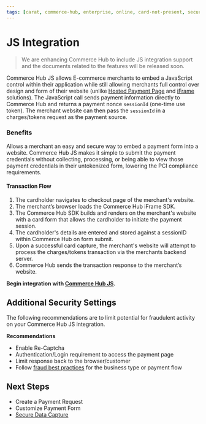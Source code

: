 ```yaml
---
tags: [carat, commerce-hub, enterprise, online, card-not-present, secure-payment-form, payment-js, tokenization]
---
```


# JS Integration

<!-- theme: danger -->
> We are enhancing Commerce Hub to include JS integration support and the documents related to the features will be released soon.

Commerce Hub JS allows E-commerce merchants to embed a JavaScript control within their application while still allowing merchants full control over design and form of their website (unlike [Hosted Payment Page](?path=docs/Online-Mobile-Digital/Secure-Data-Capture/Hosted-Payment-Page/Hosted-Payment-Page.md) and [iFrame](docs/Online-Mobile-Digital/Secure-Data-Capture/iFrame-JS/iFrame-JS.md) solutions). The JavaScript call sends payment information directly to Commerce Hub and returns a payment nonce `sessionId` (one-time use token). The merchant website can then pass the `sessionId` in a charges/tokens request as the payment source.

### Benefits

Allows a merchant an easy and secure way to embed a payment form into a website. Commerce Hub JS makes it simple to submit the payment credentials without collecting, processing, or being able to view those payment credentials in their untokenized form, lowering the PCI compliance requirements.

#### Transaction Flow

1. The cardholder navigates to checkout page of the merchant's website.
2. The merchant’s browser loads the Commerce Hub iFrame SDK.
3. The Commerce Hub SDK builds and renders on the merchant's website with a card form that allows the cardholder to initiate the payment session.
4. The cardholder's details are entered and stored against a sessionID within Commerce Hub on form submit.
5. Upon a successful card capture, the merchant's website will attempt to process the charges/tokens transaction via the merchants backend server.
6. Commerce Hub sends the transaction response to the merchant’s website.

**Begin integration with [Commerce Hub JS](?path=docs/Online-Mobile-Digital/Secure-Data-Capture/Payment-JS/Payment-JS.md).**

## Additional Security Settings

The following recommendations are to limit potential for fraudulent activity on your Commerce Hub JS integration.

**Recommendations**

- Enable Re-Captcha
- Authentication/Login requirement to access the payment page
- Limit response back to the browser/customer
- Follow [fraud best practices](?path=docs/Resources/Guides/Fraud/Fraud-Settings.md) for the business type or payment flow

## Next Steps

- Create a Payment Request
- Customize Payment Form
- [Secure Data Capture](?path=docs/Online-Mobile-Digital/Secure-Data-Capture/Secure-Data-Capture.md)
